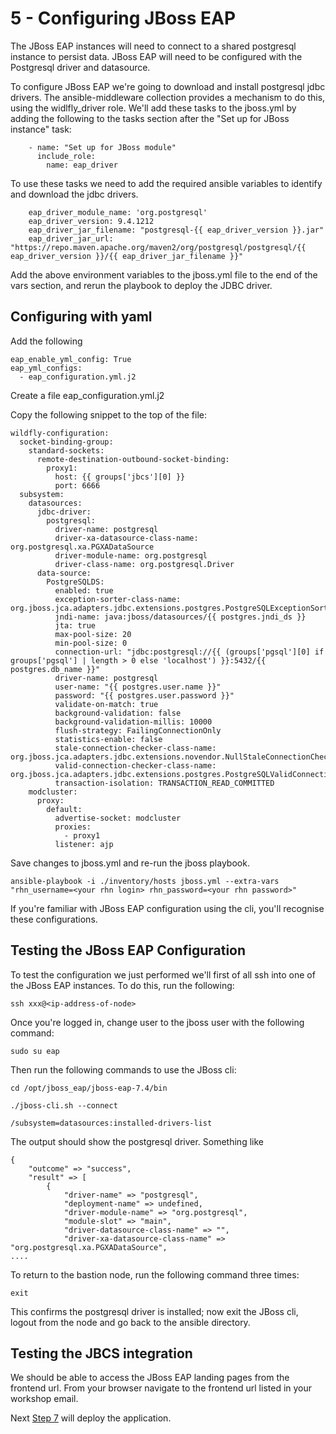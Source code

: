 # 5 - Configuring JBoss EAP
The JBoss EAP instances will need to connect to a shared postgresql instance to persist data.  JBoss EAP will need to be configured with the Postgresql driver and datasource.

To configure JBoss EAP we're going to download and install postgresql jdbc drivers.  The ansible-middleware collection provides a mechanism to do this, using the widlfly_driver role.  We'll add these tasks to the jboss.yml by adding the following to the tasks section after the "Set up for JBoss instance" task:


```
    - name: "Set up for JBoss module"
      include_role:
        name: eap_driver
```

To use these tasks we need to add the required ansible variables to identify and download the jdbc drivers.


```
    eap_driver_module_name: 'org.postgresql'
    eap_driver_version: 9.4.1212
    eap_driver_jar_filename: "postgresql-{{ eap_driver_version }}.jar"
    eap_driver_jar_url: "https://repo.maven.apache.org/maven2/org/postgresql/postgresql/{{ eap_driver_version }}/{{ eap_driver_jar_filename }}"
```

Add the above environment variables to the jboss.yml file to the end of the vars section, and rerun the playbook to deploy the JDBC driver.


## Configuring with yaml

Add the following

    eap_enable_yml_config: True
    eap_yml_configs:
      - eap_configuration.yml.j2

Create a file eap_configuration.yml.j2

Copy the following snippet to the top of the file:

```
wildfly-configuration:
  socket-binding-group:
    standard-sockets:
      remote-destination-outbound-socket-binding:
        proxy1:
          host: {{ groups['jbcs'][0] }}
          port: 6666
  subsystem:
    datasources:
      jdbc-driver:
        postgresql:
          driver-name: postgresql
          driver-xa-datasource-class-name: org.postgresql.xa.PGXADataSource
          driver-module-name: org.postgresql
          driver-class-name: org.postgresql.Driver
      data-source:
        PostgreSQLDS:
          enabled: true
          exception-sorter-class-name: org.jboss.jca.adapters.jdbc.extensions.postgres.PostgreSQLExceptionSorter
          jndi-name: java:jboss/datasources/{{ postgres.jndi_ds }}
          jta: true
          max-pool-size: 20
          min-pool-size: 0
          connection-url: "jdbc:postgresql://{{ (groups['pgsql'][0] if groups['pgsql'] | length > 0 else 'localhost') }}:5432/{{ postgres.db_name }}"
          driver-name: postgresql
          user-name: "{{ postgres.user.name }}"
          password: "{{ postgres.user.password }}"
          validate-on-match: true
          background-validation: false
          background-validation-millis: 10000
          flush-strategy: FailingConnectionOnly
          statistics-enable: false
          stale-connection-checker-class-name: org.jboss.jca.adapters.jdbc.extensions.novendor.NullStaleConnectionChecker
          valid-connection-checker-class-name: org.jboss.jca.adapters.jdbc.extensions.postgres.PostgreSQLValidConnectionChecker
          transaction-isolation: TRANSACTION_READ_COMMITTED
    modcluster:
      proxy:
        default:
          advertise-socket: modcluster
          proxies:
            - proxy1
          listener: ajp
```

Save changes to jboss.yml and re-run the jboss playbook.

`ansible-playbook -i ./inventory/hosts jboss.yml --extra-vars "rhn_username=<your rhn login> rhn_password=<your rhn password>"`

If you're familiar with JBoss EAP configuration using the cli, you'll recognise these configurations. 


## Testing the JBoss EAP Configuration

To test the configuration we just performed we'll first of all ssh into one of the JBoss EAP instances.  To do this, run the following:

`ssh xxx@<ip-address-of-node>`

Once you're logged in, change user to the jboss user with the following command:

`sudo su eap`

Then run the following commands to use the JBoss cli:

`cd /opt/jboss_eap/jboss-eap-7.4/bin`

`./jboss-cli.sh --connect`

`/subsystem=datasources:installed-drivers-list`

The output should show the postgresql driver.  Something like

```
{
    "outcome" => "success",
    "result" => [
        {
            "driver-name" => "postgresql",
            "deployment-name" => undefined,
            "driver-module-name" => "org.postgresql",
            "module-slot" => "main",
            "driver-datasource-class-name" => "",
            "driver-xa-datasource-class-name" => "org.postgresql.xa.PGXADataSource",
....

```

To return to the bastion node, run the following command three times:

`exit`

This confirms the postgresql driver is installed; now exit the JBoss cli, logout from the node and go back to the ansible directory.

## Testing the JBCS integration

We should be able to access the JBoss EAP landing pages from the frontend url.  From your browser navigate to the frontend url listed in your workshop email.

Next [Step 7](./7-deploying-applications.md) will deploy the application.


